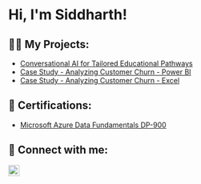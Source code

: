 <h1>Hi, I'm Siddharth! <br/></h1>

<h2>👨‍💻 My Projects:</h2>

- [Conversational AI for Tailored Educational Pathways](https://github.com/Siddharth-Parthasarathy/conversational_ai_for_tailored_educational_pathways)
- [Case Study - Analyzing Customer Churn - Power BI](https://github.com/Siddharth-Parthasarathy/customer-churn-powerbi-case-study)
- [Case Study - Analyzing Customer Churn - Excel](https://github.com/Siddharth-Parthasarathy/customer-churn-excel-case-study)




<h2>📄 Certifications:</h2>

- [Microsoft Azure Data Fundamentals DP-900](https://learn.microsoft.com/en-gb/users/siddharth-0575/credentials/8f48fa3ed683cdd9)


<h2> 🤳 Connect with me:</h2>

[<img align="left" alt="Siddharth | LinkedIn" width="22px" src="https://upload.wikimedia.org/wikipedia/commons/c/ca/LinkedIn_logo_initials.png" />][linkedin]



[linkedin]: https://www.linkedin.com/in/siddharth-parthasarathy95
